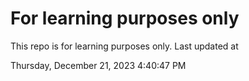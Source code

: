 # For learning purposes only
This repo is for learning purposes only.
Last updated at

Thursday, December 21, 2023 4:40:47 PM

